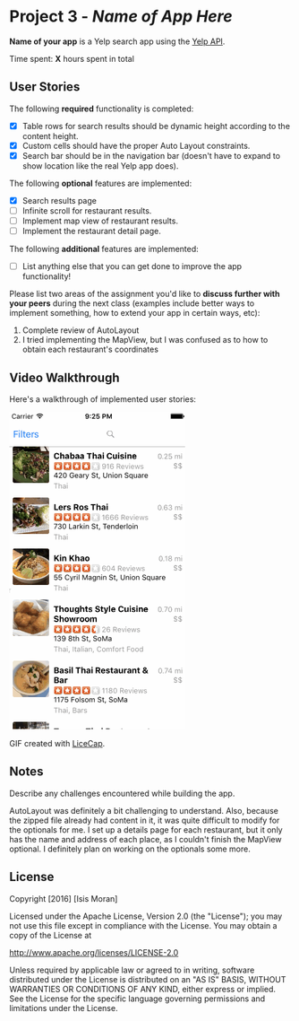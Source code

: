 # Project 3 - *Name of App Here*

**Name of your app** is a Yelp search app using the [Yelp API](http://www.yelp.com/developers/documentation/v2/search_api).

Time spent: **X** hours spent in total

## User Stories

The following **required** functionality is completed:

- [x] Table rows for search results should be dynamic height according to the content height.
- [x] Custom cells should have the proper Auto Layout constraints.
- [x] Search bar should be in the navigation bar (doesn't have to expand to show location like the real Yelp app does).

The following **optional** features are implemented:

- [x] Search results page
- [ ] Infinite scroll for restaurant results.
- [ ] Implement map view of restaurant results.
- [ ] Implement the restaurant detail page.

The following **additional** features are implemented:

- [ ] List anything else that you can get done to improve the app functionality!

Please list two areas of the assignment you'd like to **discuss further with your peers** during the next class (examples include better ways to implement something, how to extend your app in certain ways, etc):

1. Complete review of AutoLayout
2. I tried implementing the MapView, but I was confused as to how to obtain each restaurant's coordinates

## Video Walkthrough 

Here's a walkthrough of implemented user stories:

![Walkthrough](basicYelp2.gif)

GIF created with [LiceCap](http://www.cockos.com/licecap/).

## Notes

Describe any challenges encountered while building the app.

AutoLayout was definitely a bit challenging to understand. Also, because the zipped file already had content in it, it was quite difficult to modify for the optionals for me. I set up a details page for each restaurant, but it only has the name and address of each place, as I couldn't finish the MapView optional. I definitely plan on working on the optionals some more. 

## License

Copyright [2016] [Isis Moran]

Licensed under the Apache License, Version 2.0 (the "License");
you may not use this file except in compliance with the License.
You may obtain a copy of the License at

http://www.apache.org/licenses/LICENSE-2.0

Unless required by applicable law or agreed to in writing, software
distributed under the License is distributed on an "AS IS" BASIS,
WITHOUT WARRANTIES OR CONDITIONS OF ANY KIND, either express or implied.
See the License for the specific language governing permissions and
limitations under the License.
